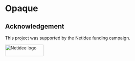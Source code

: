 # Opaque

## Acknowledgement

This project was supported by the [Netidee funding campaign](https://www.netidee.at/).

<img
  src="https://user-images.githubusercontent.com/223045/225402556-e9f571f3-79fa-4bca-b017-af57d6afe744.jpg"
  alt="Netidee logo"
  width="125"
  height="38"
/>
